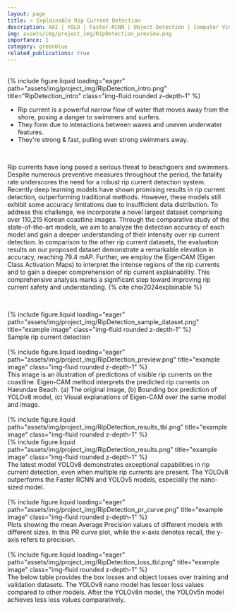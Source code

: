 ```yaml
---
layout: page
title: ⭐ Explainable Rip Current Detection
description: XAI | YOLO | Faster-RCNN | Object Detection | Computer Vision | Deep Learning
img: assets/img/project_img/RipDetection_preview.png
importance: 1
category: greenblue
related_publications: true
---
```


<br/>
<div class="row">
    <div class="col-sm-4 mt-3 mt-md-0">
        {% include figure.liquid loading="eager" path="assets/img/project_img/RipDetection_intro.png" title="RipDetection_intro" class="img-fluid rounded z-depth-1" %}
    </div>
    <div class="col-sm-6 mt-3 mt-md-0">
        <ul>
            <li>Rip current is a powerful narrow flow of water that moves away from the shore, posing a danger to swimmers and surfers.</li>
            <li>They form due to interactions between waves and uneven underwater features.</li>
            <li>They're strong & fast, pulling even strong swimmers away.</li>
        </ul>
    </div>
</div>
<br/>

<p>  Rip currents have long posed a serious threat to 
beachgoers and swimmers. Despite numerous preventive 
measures throughout the period, the fatality rate underscores 
the need for a robust rip current detection system. Recently deep 
learning models have shown promising results in rip current 
detection, outperforming traditional methods. However, these 
models still exhibit some accuracy limitations due to insufficient 
data distribution. To address this challenge, we incorporate a 
novel largest dataset comprising over 110,215 Korean coastline 
images. Through the comparative study of the state-of-the-art 
models, we aim to analyze the detection accuracy of each model 
and gain a deeper understanding of their intensity over rip current 
detection. In comparison to the other rip current datasets, the 
evaluation results on our proposed dataset demonstrate a 
remarkable elevation in accuracy, reaching 79.4 mAP. Further, 
we employ the EigenCAM (Eigen Class Activation Maps) to 
interpret the intense regions of the rip currents and to gain a 
deeper comprehension of rip current explainability. This 
comprehensive analysis marks a significant step toward 
improving rip current safety and understanding. {% cite choi2024explainable %} <p>
<br/>

<div class="row justify-content-sm-center">
    <div class="col-sm-6 mt-3 mt-md-0">
        {% include figure.liquid loading="eager" path="assets/img/project_img/RipDetection_sample_dataset.png" title="example image" class="img-fluid rounded z-depth-1" %}
    </div>
</div>
<div class="caption">
    Sample rip current detection
</div>
<br/>

<div class="row justify-content-sm-center">
    <div class="col-sm-8 mt-3 mt-md-0">
        {% include figure.liquid loading="eager" path="assets/img/project_img/RipDetection_preview.png" title="example image" class="img-fluid rounded z-depth-1" %}
    </div>
</div>
<div class="caption">
    This image is an illustration of predictions of visible rip currents on the coastline. 
Eigen-CAM method interprets the predicted rip currents on Haeundae Beach. 
(a) The original image, (b) Bounding box prediction of YOLOv8 model, (c) 
Visual explanations of Eigen-CAM over the same model and image.
</div>
<br/>

<div class="row justify-content-sm-center">
    <div class="col-sm-8 mt-3 mt-md-0">
        {% include figure.liquid path="assets/img/project_img/RipDetection_results_tbl.png" title="example image" class="img-fluid rounded z-depth-1" %}
    </div>
    <div class="col-sm-4 mt-3 mt-md-0">
        {% include figure.liquid path="assets/img/project_img/RipDetection_results.png" title="example image" class="img-fluid rounded z-depth-1" %}
    </div>
</div>
<div class="caption">
    The latest model YOLOv8 demonstrates exceptional capabilities in rip current detection, even when multiple rip currents are present.
    The YOLOv8 outperforms the Faster RCNN and YOLOv5 models, especially the nano-sized model.
</div>
<br/>

<div class="row justify-content-sm-center">
    <div class="col-sm-6 mt-3 mt-md-0">
        {% include figure.liquid loading="eager" path="assets/img/project_img/RipDetection_pr_curve.png" title="example image" class="img-fluid rounded z-depth-1" %}
    </div>
</div>
<div class="caption">
    Plots showing the mean Average Precision values of different models with different sizes.
    In this PR curve plot, while the x-axis denotes recall, the y-axis refers to precision.
</div>
<br/>

<div class="row justify-content-sm-center">
    <div class="col-sm-6 mt-3 mt-md-0">
        {% include figure.liquid loading="eager" path="assets/img/project_img/RipDetection_loss_tbl.png" title="example image" class="img-fluid rounded z-depth-1" %}
    </div>
</div>
<div class="caption">
    The below table provides the box losses and object losses over training and validation datasets.
    The YOLOv8 nano model has lesser loss values compared to other models. 
    After the YOLOv8n model, the YOLOv5n model achieves less loss values comparatively.
</div>
<br/>
